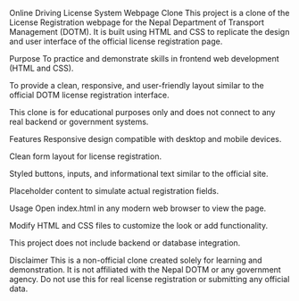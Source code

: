 Online Driving License System Webpage Clone
This project is a clone of the License Registration webpage for the Nepal Department of Transport Management (DOTM). It is built using HTML and CSS to replicate the design and user interface of the official license registration page.

Purpose
To practice and demonstrate skills in frontend web development (HTML and CSS).

To provide a clean, responsive, and user-friendly layout similar to the official DOTM license registration interface.

This clone is for educational purposes only and does not connect to any real backend or government systems.

Features
Responsive design compatible with desktop and mobile devices.

Clean form layout for license registration.

Styled buttons, inputs, and informational text similar to the official site.

Placeholder content to simulate actual registration fields.

Usage
Open index.html in any modern web browser to view the page.

Modify HTML and CSS files to customize the look or add functionality.

This project does not include backend or database integration.

Disclaimer
This is a non-official clone created solely for learning and demonstration. It is not affiliated with the Nepal DOTM or any government agency. Do not use this for real license registration or submitting any official data.
